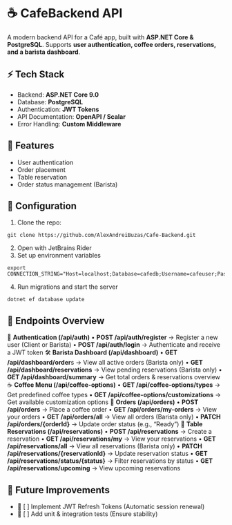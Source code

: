 # ☕ CafeBackend API 

A modern backend API for a Café app, built with **ASP.NET Core & PostgreSQL**. Supports **user authentication, coffee orders, reservations, and a barista dashboard**.

## ⚡ Tech Stack
- Backend: **ASP.NET Core 9.0**
- Database: **PostgreSQL**
- Authentication: **JWT Tokens**
- API Documentation: **OpenAPI / Scalar**
- Error Handling: **Custom Middleware**

## 🔹 Features
- User authentication
- Order placement
- Table reservation
- Order status management (Barista)

## 🎯 Configuration
1. Clone the repo:
```
git clone https://github.com/AlexAndreiBuzas/Cafe-Backend.git
```
2. Open with JetBrains Rider
3. Set up environment variables
```
export CONNECTION_STRING="Host=localhost;Database=cafedb;Username=cafeuser;Password=yourpassword"
```
4. Run migrations and start the server
```
dotnet ef database update
```   

## 📌 Endpoints Overview
 🔐 **Authentication (/api/auth)**
	•	**POST /api/auth/register** → Register a new user (Client or Barista)
	•	**POST /api/auth/login** → Authenticate and receive a JWT token
 🛠 **Barista Dashboard (/api/dashboard)**
	•	**GET /api/dashboard/order**s → View all active orders (Barista only)
	•	**GET /api/dashboard/reservations** → View pending reservations (Barista only)
	•	**GET /api/dashboard/summary** → Get total orders & reservations overview
 ☕ **Coffee Menu (/api/coffee-options)**
	•	**GET /api/coffee-options/types** → Get predefined coffee types
	•	**GET /api/coffee-options/customizations** → Get available customization options
 🛒 **Orders (/api/orders)**
	•	**POST /api/orders** → Place a coffee order
	•	**GET /api/orders/my-orders** → View your orders
	•	**GET /api/orders/all** → View all orders (Barista only)
	•	**PATCH /api/orders/{orderId}** → Update order status (e.g., “Ready”)
 📅 **Table Reservations (/api/reservations)**
	•	**POST /api/reservations** → Create a reservation
	•	**GET /api/reservations/my** → View your reservations
	•	**GET /api/reservations/all** → View all reservations (Barista only)
	•	**PATCH /api/reservations/{reservationId}** → Update reservation status
	•	**GET /api/reservations/status/{status}** → Filter reservations by status
	•	**GET /api/reservations/upcoming** → View upcoming reservations

## 🚀 Future Improvements
 - 🔄 [ ] Implement JWT Refresh Tokens (Automatic session renewal)
 - 🧪 [ ] Add unit & integration tests (Ensure stability)
